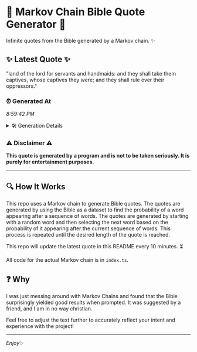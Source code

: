 # 📖 Markov Chain Bible Quote Generator 📖

Infinite quotes from the Bible generated by a Markov chain. ✨

## ✨ Latest Quote ✨
"land of the lord for servants and handmaids: and they shall take them captives, whose captives they were; and they shall rule over their oppressors."

### ⏰ Generated At
*8:59:42 PM*

<details>
    <summary>🛠️ Generation Details</summary>
    <p>
        <strong>🌱 Seed:</strong> land<br>
        <strong>🔄 Iterations:</strong> 24<br>
        <strong>📜 Context History:</strong><br>[ land ]: of<br>[ land, of ]: the<br>[ land, of, the ]: lord<br>[ land, of, the, lord ]: for<br>[ land, of, the, lord, for ]: servants<br>[ land, of, the, lord, for, servants ]: and<br>[ of, the, lord, for, servants, and ]: handmaids:<br>[ the, lord, for, servants, and, handmaids: ]: and<br>[ lord, for, servants, and, handmaids:, and ]: they<br>[ for, servants, and, handmaids:, and, they ]: shall<br>[ servants, and, handmaids:, and, they, shall ]: take<br>[ and, handmaids:, and, they, shall, take ]: them<br>[ handmaids:, and, they, shall, take, them ]: captives,<br>[ and, they, shall, take, them, captives, ]: whose<br>[ they, shall, take, them, captives,, whose ]: captives<br>[ shall, take, them, captives,, whose, captives ]: they<br>[ take, them, captives,, whose, captives, they ]: were;<br>[ them, captives,, whose, captives, they, were; ]: and<br>[ captives,, whose, captives, they, were;, and ]: they<br>[ whose, captives, they, were;, and, they ]: shall<br>[ captives, they, were;, and, they, shall ]: rule<br>[ they, were;, and, they, shall, rule ]: over<br>[ were;, and, they, shall, rule, over ]: their<br>[ and, they, shall, rule, over, their ]: oppressors.<br>
    </p>
</details>

### ⚠️ Disclaimer ⚠️
**This quote is generated by a program and is not to be taken seriously. It is purely for entertainment purposes.**

---

## 🔍 How It Works

This repo uses a Markov chain to generate Bible quotes. The quotes are generated by using the Bible as a dataset to find the probability of a word appearing after a sequence of words. The quotes are generated by starting with a random word and then selecting the next word based on the probability of it appearing after the current sequence of words. This process is repeated until the desired length of the quote is reached.

This repo will update the latest quote in this README every 10 minutes. ⏳

All code for the actual Markov chain is in `index.ts`.

## ❓ Why

I was just messing around with Markov Chains and found that the Bible surprisingly yielded good results when prompted. 
It was suggested by a friend, and I am in no way christian.

Feel free to adjust the text further to accurately reflect your intent and experience with the project!

---

*Enjoy*✨
